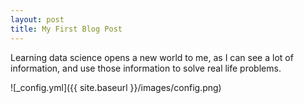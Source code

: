 ```yaml
---
layout: post
title: My First Blog Post
---
```


Learning data science opens a new world to me, as I can see a lot of information, and use those information to solve real life problems.

![_config.yml]({{ site.baseurl }}/images/config.png)
